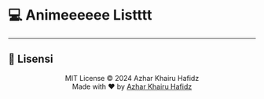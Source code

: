 # 💻 Animeeeeee Listttt

---


## 📝 Lisensi

<p align="center">
  MIT License &copy; 2024 Azhar Khairu Hafidz
  <br/>
  Made with ❤️ by <a href="https://github.com/Jemjeqt">Azhar Khairu Hafidz</a>
</p>


